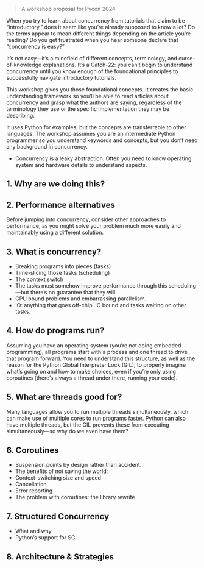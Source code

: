 > A workshop proposal for Pycon 2024

When you try to learn about concurrency from tutorials that claim to be “introductory,” does it seem like you’re already supposed to know a lot? Do the terms appear to mean different things depending on the article you’re reading? Do you get frustrated when you hear someone declare that “concurrency is easy?”

It’s not easy—it’s a minefield of different concepts, terminology, and curse-of-knowledge explanations. It’s a Catch-22: you can’t begin to understand concurrency until you know enough of the foundational principles to successfully navigate introductory tutorials.

This workshop gives you those foundational concepts. It creates the basic understanding framework so you’ll be able to read articles about concurrency and grasp what the authors are saying, regardless of the terminology they use or the specific implementation they may be describing.

It uses Python for examples, but the concepts are transferrable to other languages. The workshop assumes you are an intermediate Python programmer so you understand keywords and concepts, but you don’t need any background in concurrency.

- Concurrency is a leaky abstraction. Often you need to know operating system and hardware details to understand aspects.

## 1. Why are we doing this?
## 2. Performance alternatives
Before jumping into concurrency, consider other approaches to performance, as you might solve your problem much more easily and maintainably using a different solution. 
## 3. What is concurrency?
- Breaking programs into pieces (tasks)
- Time-slicing those tasks (scheduling)
- The context switch
- The tasks must somehow improve performance through this scheduling—but there’s no guarantee that they will.
- CPU bound problems and embarrassing parallelism.
- IO: anything that goes off-chip. IO bound and tasks waiting on other tasks.
## 4. How do programs run?
Assuming you have an operating system (you’re not doing embedded programming), all programs start with a process and one thread to drive that program forward. You need to understand this structure, as well as the reason for the Python Global Interpreter Lock (GIL), to properly imagine what’s going on and how to make choices, even if you’re only using coroutines (there’s always a thread under there, running your code).
## 5. What are threads good for?
Many languages allow you to run multiple threads simultaneously, which can make use of multiple cores to run programs faster. Python can also have multiple threads, but the GIL prevents these from executing simultaneously—so why do we even have them?  
## 6. Coroutines
- Suspension points by design rather than accident.
- The benefits of not saving the world:
- Context-switching size and speed
- Cancellation
- Error reporting
- The problem with coroutines: the library rewrite
## 7. Structured Concurrency
- What and why
- Python’s support for SC
## 8. Architecture & Strategies
